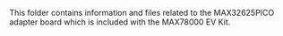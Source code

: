 This folder contains information and files related to the MAX32625PICO adapter board which is included with the MAX78000 EV Kit.
